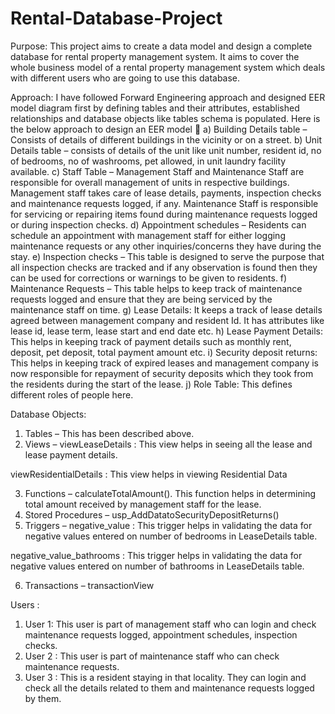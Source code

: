 # Rental-Database-Project
Purpose: 
This project aims to create a data model and design a complete database for rental property management system. It aims to cover the whole business model of a rental property management system which deals with different users who are going to use this database.

Approach: 
I have followed Forward Engineering approach and designed EER model diagram first by defining tables and their attributes, established relationships and database objects like tables schema is populated. 
Here is the below approach to design an EER model 
a)	Building Details table – Consists of details of different buildings in the vicinity or on a street. 
b)	Unit Details table – consists of details of the unit like unit number, resident id, no of bedrooms, no of washrooms, pet allowed, in unit laundry facility available.
c)	Staff Table – Management Staff and Maintenance Staff are responsible for overall management of units in respective buildings. Management staff takes care of lease details, payments, inspection checks and maintenance requests logged, if any. Maintenance Staff is responsible for servicing or repairing items found during maintenance requests logged or during inspection checks.
d)	Appointment schedules – Residents can schedule an appointment with management staff for either logging maintenance requests or any other inquiries/concerns they have during the stay.
e)	Inspection checks – This table is designed to serve the purpose that all inspection checks are tracked and if any observation is found then they can be used for corrections or warnings to be given to residents.
f)	Maintenance Requests – This table helps to keep track of maintenance requests logged and ensure that they are being serviced by the maintenance staff on time.
g)	Lease Details: It keeps a track of lease details agreed between management company and resident Id. It has attributes like lease id, lease term, lease start and end date etc. 
h)	Lease Payment Details:  This helps in keeping track of payment details such as monthly rent, deposit, pet deposit, total payment amount etc. 
i)	Security deposit returns: This helps in keeping track of expired leases and management company is now responsible for repayment of security deposits which they took from the residents during the start of the lease. 
j)	Role Table: This defines different roles of people here. 

Database Objects: 

1)	Tables – This has been described above. 
2)	Views – 
viewLeaseDetails : This view helps in seeing all the lease and lease payment details.

viewResidentialDetails : This view helps in viewing Residential Data

3)	Functions – calculateTotalAmount(). This function helps in determining total amount received by management staff for the lease.
4)	Stored Procedures – usp_AddDatatoSecurityDepositReturns()
5)	Triggers – 
negative_value : This trigger helps in validating the data for negative values entered on number of bedrooms in LeaseDetails table. 

negative_value_bathrooms : This trigger helps in validating the data for negative values entered on number of bathrooms in LeaseDetails table. 

6)	Transactions – transactionView

Users :
1)	User 1: This user is part of management staff who can login and check maintenance requests logged, appointment schedules, inspection checks. 
2)	User 2 : This user is part of maintenance staff who can check maintenance requests.
3)	User 3 : This is a resident staying in that locality. They can login and check all the details related to them and maintenance requests logged by them. 
